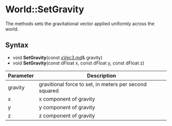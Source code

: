 # World::SetGravity

The methods sets the gravitational vector applied uniformly across the world.

## Syntax

- void **SetGravity**(const [xVec3.md](xVec3.md)& gravity)
- void **SetGravity**(const dFloat x, const dFloat y, const dFloat z)

| Parameter | Description |
|---|---|
| gravity | gravitional force to set, in meters per second squared |
| x | x component of gravity |
| y | y component of gravity |
| z | z component of gravity |
